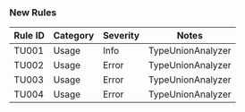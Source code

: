 
### New Rules
Rule ID | Category | Severity | Notes
--------|----------|----------|--------------------
TU001 | Usage   | Info  | TypeUnionAnalyzer
TU002 | Usage   | Error  | TypeUnionAnalyzer
TU003 | Usage   | Error  | TypeUnionAnalyzer
TU004 | Usage   | Error  | TypeUnionAnalyzer